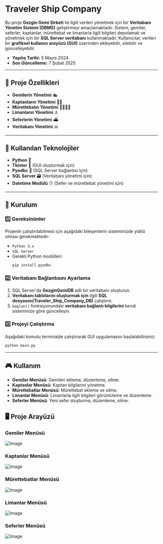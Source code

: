 # Traveler Ship Company

Bu proje **Gezgin Gemi Şirketi** ile ilgili verileri yönetmek için bir **Veritabanı Yönetim Sistemi (DBMS)** geliştirmeyi amaçlamaktadır. Sistem, gemiler, seferler, kaptanlar, mürettebat ve limanlarla ilgili bilgileri depolamak ve yönetmek için bir **SQL Server veritabanı** kullanmaktadır. Kullanıcılar, verileri bir **grafiksel kullanıcı arayüzü (GUI)** üzerinden ekleyebilir, silebilir ve güncelleyebilir.
- **Yapılış Tarihi:** 5 Mayıs 2024  
- **Son Güncelleme:** 7 Şubat 2025  

---

## 📌 Proje Özellikleri
- **Gemilerin Yönetimi** 🛳️
- **Kaptanların Yönetimi** 🧑‍✈️
- **Mürettebatın Yönetimi** 👨‍👩‍👦‍👦
- **Limanların Yönetimi** ⚓
- **Seferlerin Yönetimi** ⛴️
- **Veritabanı Yönetimi** 📊

---

## 📂 Kullanılan Teknolojiler
- **Python** 🐍 
- **Tkinter** 🎨 (GUI oluşturmak için)
- **Pyodbc** 🔗 (SQL Server bağlantısı için)
- **SQL Server** 🗃️ (Veritabanı yönetimi için)
- **Datetime Modülü** 🕒 (Sefer ve mürettebat yönetimi için)

---

## 🔧 Kurulum
### 1️⃣ Gereksinimler
Projenin çalıştırılabilmesi için aşağıdaki bileşenlerin sisteminizde yüklü olması gerekmektedir:
- ```Python 3.x```
- ```SQL Server```
- Gerekli Python modülleri:
  ```bash
  pip install pyodbc
  ```

### 2️⃣ Veritabanı Bağlantısını Ayarlama
1. SQL Server'da **GezginGemiDB** adlı bir veritabanı oluşturun.
2. **Veritabanı tablolarını oluşturmak için** ilgili **SQL dosyasını(Traveler_Ship_Company_DB)** çalıştırın.
3. `baglan()` fonksiyonundaki **veritabanı bağlantı bilgilerini** kendi sisteminize göre güncelleyin.

### 3️⃣ Projeyi Çalıştırma
Aşağıdaki komutu terminalde çalıştırarak GUI uygulamasını başlatabilirsiniz:
```bash
python main.py
```

---

## 🎮 Kullanım
- **Gemiler Menüsü**: Gemileri ekleme, düzenleme, silme.
- **Kaptanlar Menüsü**: Kaptan bilgilerini yönetme.
- **Mürettebatlar Menüsü**: Mürettebat ekleme ve silme.
- **Limanlar Menüsü**: Limanlarla ilgili bilgileri görüntüleme ve düzenleme.
- **Seferler Menüsü**: Yeni sefer oluşturma, düzenleme, silme.

## 🖥️ Proje Arayüzü

### Gemiler Menüsü
![Image](https://github.com/user-attachments/assets/b8207e02-83e2-4bf2-8d25-f4747a3c3ca4)

### Kaptanlar Menüsü
![Image](https://github.com/user-attachments/assets/ec119814-3b4e-4e7f-a546-f6e5e44abe2e)

### Mürettebatlar Menüsü
![Image](https://github.com/user-attachments/assets/5bfd0ef1-a5d4-4f2a-8be4-98550adc24af)

### Limanlar Menüsü
![Image](https://github.com/user-attachments/assets/2c739bec-f0b0-406f-826d-71628a18663f)

### Seferler Menüsü
![Image](https://github.com/user-attachments/assets/487758a3-2dd6-466f-b969-79cc763c7dd9)
